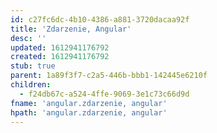 ```yaml
---
id: c27fc6dc-4b10-4386-a881-3720dacaa92f
title: 'Zdarzenie, Angular'
desc: ''
updated: 1612941176792
created: 1612941176792
stub: true
parent: 1a89f3f7-c2a5-446b-bbb1-142445e6210f
children:
  - f24db67c-a524-4ffe-9069-3e1c73c66d9d
fname: 'angular.zdarzenie, angular'
hpath: 'angular.zdarzenie, angular'
---
```



